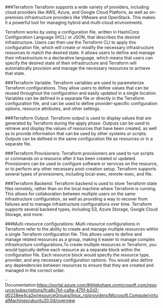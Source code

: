 ###Terraform
Terraform supports a wide variety of providers, including cloud providers like AWS, Azure, and Google Cloud Platform, as well as on-premises infrastructure providers like VMware and OpenStack. This makes it a powerful tool for managing hybrid and multi-cloud environments.

Terraform works by using a configuration file, written in HashiCorp Configuration Language (HCL) or JSON, that describes the desired infrastructure. Users can then use the Terraform CLI to apply this configuration file, which will create or modify the necessary infrastructure resources to match the desired state. It allows users to define and manage their infrastructure in a declarative language, which means that users can specify the desired state of their infrastructure and Terraform will automatically provision and manage the necessary resources to achieve that state.

###Terraform Variable:
Terraform variables are used to parameterize Terraform configurations. They allow users to define values that can be reused throughout the configuration and easily updated in a single location. Variables can be defined in a separate file or directly in the Terraform configuration file, and can be used to define provider-specific configuration options, resource attributes, and other settings.

###Terraform Output:
Terraform output is used to display values that are generated by Terraform during the apply phase. Outputs can be used to retrieve and display the values of resources that have been created, as well as to provide information that can be used by other systems or scripts. Outputs can be defined in the same configuration file as resources or in a separate file.

###Terraform Provisioners:
Terraform provisioners are used to run scripts or commands on a resource after it has been created or updated. Provisioners can be used to configure software or services on the resource, or to perform any other necessary post-creation setup. Terraform supports several types of provisioners, including local-exec, remote-exec, and file.

###Terraform Backend:
Terraform backend is used to store Terraform state files remotely, rather than on the local machine where Terraform is running. This allows for collaboration between multiple users on the same infrastructure configuration, as well as providing a way to recover from failures and to manage infrastructure configurations over time. Terraform supports several backend types, including S3, Azure Storage, Google Cloud Storage, and more.

###Multi-resource configurations:
Multi-resource configurations in Terraform refer to the ability to create and manage multiple resources within a single Terraform configuration file. This allows users to define and manage related resources as a group, making it easier to manage complex infrastructure configurations.To create multiple resources in Terraform, you would typically define each resource as a separate block within the configuration file. Each resource block would specify the resource type, provider, and any necessary configuration options. You would also define any dependencies between resources to ensure that they are created and managed in the correct order.

-Documentation:https://portal.azure.com/#@tekshare.onmicrosoft.com/resource/subscriptions/fca6c7bf-ca9a-475f-b2d2-d0228ee4ca2e/resourceGroups/linux_rg/providers/Microsoft.Compute/virtualMachines/ubuntu20.04/overview